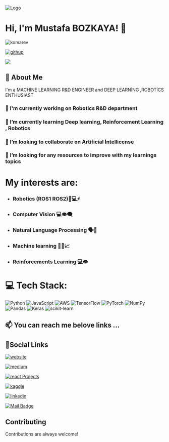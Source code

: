 

<!--
**mustafabozkaya/mustafabozkaya** is a ✨ _special_ ✨ repository because its `README.md` (this file) appears on your GitHub profile.

Here are some ideas to get you started:

- 🔭 I’m currently working on ...
- 🌱 I’m currently learning ...
- 👯 I’m looking to collaborate on ...
- 🤔 I’m looking for help with ...
- 💬 Ask me about ...
- 📫 How to reach me: ...
- 😄 Pronouns: ...
- ⚡ Fun fact: ...
-->

![Logo](https://d2legaltech.com/wp-content/uploads/2021/03/shutterstock_1881655705-scaled.jpg)

    
# Hi, I'm Mustafa BOZKAYA! 👋

<!-- 
<a href="https://app.daily.dev/DailyDevTips"><img src="https://github.com/mustafabozkaya/mustafabozkaya/blob/master/devcard.svg" width="400" alt="Mustafa Bozkaya's Dev Card"/></a> -->

![komarev](https://komarev.com/ghpvc/?username=mboz&color=brightgreen)

[![githup](https://img.shields.io/github/followers/mustafabozkaya?style=social)](https://www.github.com/mustafabozkaya)

![](https://github-readme-stats.vercel.app/api?username=mustafabozkaya&show_icons=true")

## 🚀 About Me


I'm a MACHINE LEARNING R&D ENGINEER and DEEP LEARNİNG ,ROBOTİCS ENTHUSIAST



### 🔭 I'm currently working on Robotics R&D department
### 🌱 I’m currently learning Deep learning, Reinforcement Learning , Robotics 
### 👯  I’m looking to collaborate on Artificial İntellicense
### 🤔  I’m looking for any resources to improve  with my learnings topics



# My interests are:

- ### Robotics (ROS1 ROS2)🚀💻⚡
- ### Computer Vision 💻👁️‍🗨️
- ### Natural Language Processing 🗣️📝
- ### Machine learning 🧪🧬📈
- ### Reinforcements Learning  💻👁️‍




# 💻 Tech Stack:
![Python](https://img.shields.io/badge/python-3670A0?style=for-the-badge&logo=python&logoColor=ffdd54) ![JavaScript](https://img.shields.io/badge/javascript-%23323330.svg?style=for-the-badge&logo=javascript&logoColor=%23F7DF1E) ![AWS](https://img.shields.io/badge/AWS-%23FF9900.svg?style=for-the-badge&logo=amazon-aws&logoColor=white) ![TensorFlow](https://img.shields.io/badge/TensorFlow-%23FF6F00.svg?style=for-the-badge&logo=TensorFlow&logoColor=white) ![PyTorch](https://img.shields.io/badge/PyTorch-%23EE4C2C.svg?style=for-the-badge&logo=PyTorch&logoColor=white) ![NumPy](https://img.shields.io/badge/numpy-%23013243.svg?style=for-the-badge&logo=numpy&logoColor=white) ![Pandas](https://img.shields.io/badge/pandas-%23150458.svg?style=for-the-badge&logo=pandas&logoColor=white) ![Keras](https://img.shields.io/badge/Keras-%23D00000.svg?style=for-the-badge&logo=Keras&logoColor=white) ![scikit-learn](https://img.shields.io/badge/scikit--learn-%23F7931E.svg?style=for-the-badge&logo=scikit-learn&logoColor=white)




## 📫 You can  reach me belove links ...
## 🔗Social  Links

[![website](https://img.shields.io/badge/my_portfolio-000?style=for-the-badge&logo=ko-fi&logoColor=white)](https://mustafabozkaya.github.io/)

[![medium](https://img.shields.io/badge/Medium-12100E?style=for-the-badge&logo=medium&logoColor=white)](https://medium.com/@mustafaegebozkaya555)

[![react Projects](https://img.shields.io/badge/my_portfolio-000?style=for-the-badge&logo=ko-fi&logoColor=white)](e-trading-app.herokuapp.com/)


[![kaggle](https://img.shields.io/badge/Kaggle-20BEFF?style=for-the-badge&logo=Kaggle&logoColor=white)](https://www.kaggle.com/mustafabozka)


[![linkedin](https://img.shields.io/badge/linkedin-%230077B5.svg?&style=for-the-badge&logo=linkedin&logoColor=white)](https://www.linkedin.com/in/mustafa-bozkaya/)

[![Mail Badge](https://img.shields.io/badge/info.mustafabozkaya@gmail.com-c14438?style=for-the-badge&logo=Gmail&logoColor=white&link=mailto:info.mustafabozkaya@gmail.com)](mailto:info.mustafabozkaya@gmail.com)
  

  
## Contributing

Contributions are always welcome!
